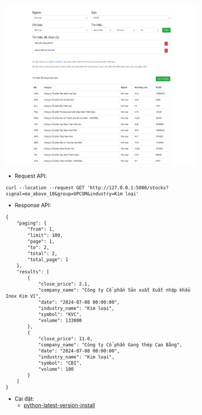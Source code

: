 ![](https://github.com/toannd96/loc_cophieu/blob/master/static/img/loc_cophieu.png)

- Request API:
```
curl --location --request GET 'http://127.0.0.1:5000/stocks?signal=ma_above_10&group=UPCOM&industry=Kim loại'
```
- Response API:
```
{
    "paging": {
        "from": 1,
        "limit": 100,
        "page": 1,
        "to": 2,
        "total": 2,
        "total_page": 1
    },
    "results": [
        {
            "close_price": 2.1,
            "company_name": "Công ty Cổ phần Sản xuất Xuất nhập khẩu Inox Kim Vĩ",
            "date": "2024-07-08 00:00:00",
            "industry_name": "Kim loại",
            "symbol": "KVC",
            "volume": 133000
        },
        {
            "close_price": 11.0,
            "company_name": "Công ty Cổ phần Gang thép Cao Bằng",
            "date": "2024-07-08 00:00:00",
            "industry_name": "Kim loại",
            "symbol": "CBI",
            "volume": 100
        }
    ]
} 
```
- Cài đặt:
    - [python-latest-version-install](https://cloudbytes.dev/snippets/upgrade-python-to-latest-version-on-ubuntu-linux)
